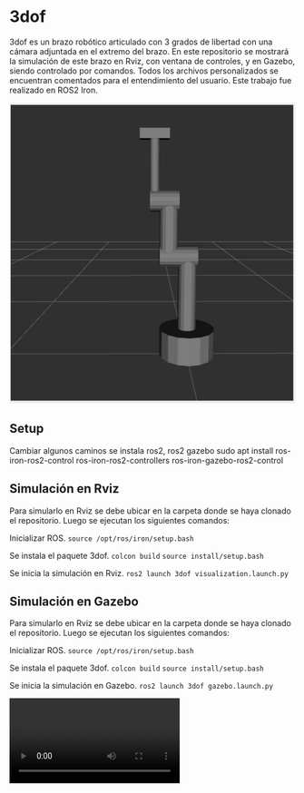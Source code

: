 # 3dof
3dof es un brazo robótico articulado con 3 grados de libertad con una cámara adjuntada en el extremo del brazo. En este repositorio se mostrará la simulación de este brazo en Rviz, con ventana de controles, y en Gazebo, siendo controlado por comandos.
Todos los archivos personalizados se encuentran comentados para el entendimiento del usuario.
Este trabajo fue realizado en ROS2 Iron.

![a](images/apariencia_3dof.png)
## Setup
Cambiar algunos caminos
se instala ros2, ros2 gazebo
sudo apt install ros-iron-ros2-control ros-iron-ros2-controllers ros-iron-gazebo-ros2-control
## Simulación en Rviz
Para simularlo en Rviz se debe ubicar en la carpeta donde se haya clonado el repositorio. Luego se ejecutan los siguientes comandos:

Inicializar ROS.
``source /opt/ros/iron/setup.bash``

Se instala el paquete 3dof.
``colcon build``
``source install/setup.bash``

Se inicia la simulación en Rviz.
``ros2 launch 3dof visualization.launch.py``


## Simulación en Gazebo
Para simularlo en Rviz se debe ubicar en la carpeta donde se haya clonado el repositorio. Luego se ejecutan los siguientes comandos:

Inicializar ROS.
``source /opt/ros/iron/setup.bash``

Se instala el paquete 3dof.
``colcon build``
``source install/setup.bash``

Se inicia la simulación en Gazebo.
``ros2 launch 3dof gazebo.launch.py``

![a](images/gazebo.webm)
